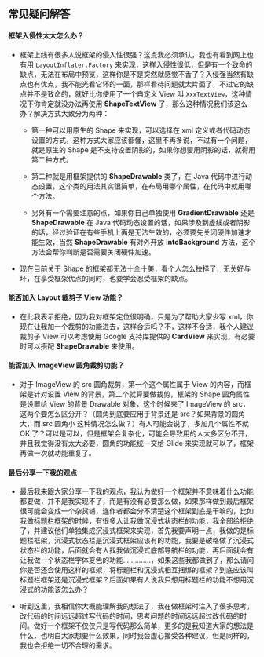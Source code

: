 ## 常见疑问解答

#### 框架入侵性太大怎么办？

* 框架上线有很多人说框架的侵入性很强？这点我必须承认，我也有看到网上也有用 `LayoutInflater.Factory` 来实现，这样入侵性很低，但是有一个致命的缺点，无法在布局中预览，这样你是不是突然就感觉不香了？入侵强当然有缺点也有优点，我不能光看它坏的一面，那样看待问题就太片面了，不过它的缺点并不是致命的，就好比你使用了一个自定义 View 叫 `XxxTextView`，这种情况下你肯定就没办法再使用 **ShapeTextView** 了，那么这种情况我们该这么办？解决方式大致分为两种：

    * 第一种可以用原生的 Shape 来实现，可以选择在 xml 定义或者代码动态设置的方式，这种方式大家应该都懂，这里不再多说，不过有一个问题，就是原生的 Shape 是不支持设置阴影的，如果你想要用阴影的话，就得用第二种方式。

    * 第二种就是用框架提供的 **ShapeDrawable** 类了，在 Java 代码中进行动态设置，这个类的用法其实很简单，在布局用哪个属性，在代码中就用哪个方法。

    * 另外有一个需要注意的点，如果你自己单独使用 **GradientDrawable** 还是 **ShapeDrawable** 在 Java 代码动态设置的话，如果涉及到虚线或者阴影的话，经过验证在有些手机上面是无法生效的，必须要先关闭硬件加速才能生效，当然 **ShapeDrawable** 有对外开放 **intoBackground** 方法，这个方法会帮你判断是否需要关闭硬件加速。

* 现在目前关于 Shape 的框架都无法十全十美，看个人怎么抉择了，无关好与坏，在享受框架优点的同时，也要学会忍受框架的缺点。

#### 能否加入 Layout 裁剪子 View 功能？

* 在此我表示拒绝，因为我对框架定位很明确，只是为了帮助大家少写 xml，你现在让我加一个裁剪的功能进去，这样合适吗？不，这样不合适，我个人建议裁剪子 View 可以考虑使用  Google 支持库提供的 **CardView** 来实现，有必要时可以搭配 **ShapeDrawable** 来使用。

#### 能否加入 ImageView 圆角裁剪功能？

* 对于 ImageView 的 src 圆角裁剪，第一个这个属性属于 View 的内容，而框架是针对设置 View 的背景，第二个就算要做裁剪，框架的 Shape 圆角属性是设置给 View 的背景 Drawable 对象，这个时候来了 ImageView 的 src，这两个要怎么区分开？（圆角到底要应用于背景还是 src？如果背景的圆角大，而 src 圆角小 这种情况怎么做？）有人可能会说了，多加几个属性不就 OK 了？可以是可以，但是框架会复杂化，可能会导致用的人大多区分不开，并且我觉得没有太大必要，圆角的功能统一交给 Glide 来实现就可以了，框架再做一次就功能重复了。

#### 最后分享一下我的观点

* 最后我来跟大家分享一下我的观点，我认为做好一个框架并不意味着什么功能都要做，并不是我实现不了，而是有没有必要那么做，如果那样做到最后框架很可能会变成一个杂货铺，连作者都会分不清楚这个框架到底是干嘛的，比如我做[标题栏框架](https://github.com/getActivity/TitleBar)的时候，有很多人让我做沉浸式状态栏的功能，我全部给拒绝了，并建议他们单独集成沉浸式框架来实现，首先我要声明一点，我做的是标题栏框架，沉浸式状态栏是沉浸式框架应该有的功能，我要是破格做了沉浸式状态栏的功能，后面就会有人找我做沉浸式底部导航栏的功能，再后面就会有让我做一个状态栏字体变色的功能..............，如果这些我都做到了，那么请问你是否还会使用这样的框架，将标题栏和沉浸式相互捆绑的框架？到底应该叫标题栏框架还是沉浸式框架？后面如果有人说我只想用标题栏的功能不想用沉浸式的功能该怎么办？

* 听到这里，我相信你大概能理解我的想法了，我在做框架时注入了很多思考，改代码的时间远远超过写代码的时间，思考问题的时间远远超过改代码的时间。做好一个框架不仅仅只是写代码那么简单，更多的是我知道大家的想法是什么，也明白大家想要什么效果，同时我会虚心接受各种建议，但是同样的，我也会拒绝一切不合理的需求。